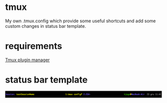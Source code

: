 # tmux
My own .tmux.config which provide some useful shortcuts and add some custom changes in status bar template.

# requirements
[Tmux plugin manager](https://github.com/tmux-plugins/tpm)


# status bar template
![Status bar theme](tmux_template.png)
